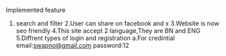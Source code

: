 Implemented feature

1. search and filter
   2.User can share on facebook and x
   3.Website is now seo friendly
   4.This site accept 2 language,They are BN and ENG
   5.Diffrent types of login and registration
   a.For credintial email:swapno@gmail.com password:12
